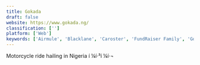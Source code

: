 ```yaml
---
title: Gokada
draft: false 
website: https://www.gokada.ng/
classification: ['']
platform: ['Web']
keywords: ['Airmule', 'Blacklane', 'Caroster', 'FundRaiser Family', 'GoBunc', 'Grab', 'Grabr', 'Hail for Lyft', 'Lyft Line', 'New Lyft App on IOS', 'Ola Electric', 'Ride', 'Rides in Google Maps', 'Skedaddle', 'Spaceship', 'Stretch', 'Uber Bus', 'Uber Eats', 'WeShare', 'onPony', 'shypp.it']
---
```

Motorcycle ride hailing in Nigeria í ¼í·³í ¼í·¬